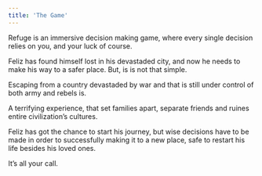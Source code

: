 ```yaml
---
title: 'The Game'
---
```


Refuge is an immersive decision making game, where every single decision relies on you, and your luck of course.

Feliz has found himself lost in his devastaded city, and now he needs to make his way to a safer place. But, is is not that simple.

Escaping from a country devastaded by war and that is still under control of both army and rebels is.

A terrifying experience, that set families apart, separate friends and ruines entire civilization’s cultures.

Feliz has got the chance to start his journey, but wise decisions have to be made in order to successfully making it to a new place, safe to restart his life besides his loved ones.

It’s all your call.
